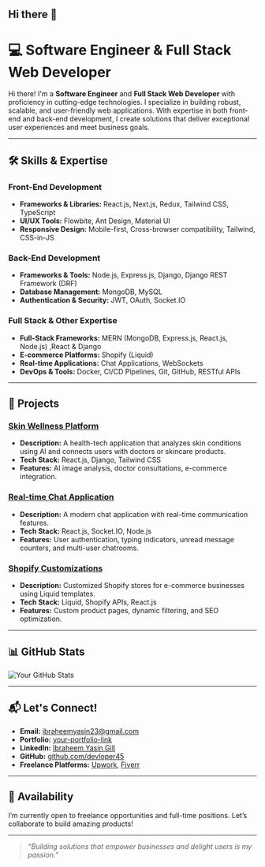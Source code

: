 ## Hi there 👋

# 💻 Software Engineer & Full Stack Web Developer

Hi there! I'm a **Software Engineer** and **Full Stack Web Developer** with proficiency in cutting-edge technologies. I specialize in building robust, scalable, and user-friendly web applications. With expertise in both front-end and back-end development, I create solutions that deliver exceptional user experiences and meet business goals.

---

## 🛠️ Skills & Expertise

### Front-End Development
- **Frameworks & Libraries:** React.js, Next.js, Redux, Tailwind CSS, TypeScript
- **UI/UX Tools:** Flowbite, Ant Design, Material UI
- **Responsive Design:** Mobile-first, Cross-browser compatibility, Tailwind, CSS-in-JS

### Back-End Development
- **Frameworks & Tools:** Node.js, Express.js, Django, Django REST Framework (DRF)
- **Database Management:** MongoDB, MySQL
- **Authentication & Security:** JWT, OAuth, Socket.IO

### Full Stack & Other Expertise
- **Full-Stack Frameworks:** MERN (MongoDB, Express.js, React.js, Node.js) ,React & Django
- **E-commerce Platforms:** Shopify (Liquid)
- **Real-time Applications:** Chat Applications, WebSockets
- **DevOps & Tools:** Docker, CI/CD Pipelines, Git, GitHub, RESTful APIs

---

## 🌟 Projects

### [**Skin Wellness Platform**](#)
- **Description:** A health-tech application that analyzes skin conditions using AI and connects users with doctors or skincare products.
- **Tech Stack:** React.js, Django, Tailwind CSS
- **Features:** AI image analysis, doctor consultations, e-commerce integration.

### [**Real-time Chat Application**](#)
- **Description:** A modern chat application with real-time communication features.
- **Tech Stack:** React.js, Socket.IO, Node.js
- **Features:** User authentication, typing indicators, unread message counters, and multi-user chatrooms.

### [**Shopify Customizations**](#)
- **Description:** Customized Shopify stores for e-commerce businesses using Liquid templates.
- **Tech Stack:** Liquid, Shopify APIs, React.js
- **Features:** Custom product pages, dynamic filtering, and SEO optimization.

---

## 📊 GitHub Stats

![Your GitHub Stats](https://github-readme-stats.vercel.app/api?username=your-username&show_icons=true&theme=radical)

---

## 📬 Let's Connect!

- **Email:** [ibraheemyasin23@gmail.com](mailto:ibraheemyasin23@gmail.com)
- **Portfolio:** [your-portfolio-link](#)
- **LinkedIn:** [Ibraheem Yasin Gill](https://www.linkedin.com/in/ibraheem-yasin-gill-webdeveloper2001/)
- **GitHub:** [github.com/devloper45](https://github.com/devloper45)
- **Freelance Platforms:** [Upwork](#), [Fiverr](#)

---

## 📅 Availability
I’m currently open to freelance opportunities and full-time positions. Let’s collaborate to build amazing products!

---

> *“Building solutions that empower businesses and delight users is my passion.”*

